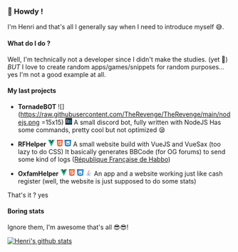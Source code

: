 ### 🤘 Howdy !

I'm Henri and that's all I generally say when I need to introduce myself 😅.

#### **What do I do ?**
Well, I'm technically not a developer since I didn't make the studies. (yet 👶)
*BUT* I love to create random apps/games/snippets for random purposes... yes I'm not a good example at all.

#### **My last projects**
- **TornadeBOT** ![](https://raw.githubusercontent.com/TheRevenge/TheRevenge/main/nodejs.png =15x15) <img src="https://raw.githubusercontent.com/TheRevenge/TheRevenge/main/discordjs.png" style="height:15px;width:15px;"/>
A small discord bot, fully written with NodeJS
Has some commands, pretty cool but not optimized 😪

- **RFHelper** <img src="https://raw.githubusercontent.com/TheRevenge/TheRevenge/main/vue.png" style="height:15px;width:15px;"/> <img src="https://raw.githubusercontent.com/TheRevenge/TheRevenge/main/html.png" style="height:15px;width:15px;"/> <img src="https://raw.githubusercontent.com/TheRevenge/TheRevenge/main/css.png" style="height:15px;width:15px;"/>
A small website build with VueJS and VueSax (too lazy to do CSS)
It basically generates BBCode (for OG forums) to send some kind of logs ([République Française de Habbo](http://https://www.republiqueforum.fr/))

- **OxfamHelper** <img src="https://raw.githubusercontent.com/TheRevenge/TheRevenge/main/vue.png" style="height:15px;width:15px;"/> <img src="https://raw.githubusercontent.com/TheRevenge/TheRevenge/main/html.png" style="height:15px;width:15px;"/> <img src="https://raw.githubusercontent.com/TheRevenge/TheRevenge/main/css.png" style="height:15px;width:15px;"/> <img src="https://raw.githubusercontent.com/TheRevenge/TheRevenge/main/java.png" style="height:15px;width:15px;"/>
An app and a website working just like cash register (well, the website is just supposed to do some stats)

That's it ? yes
#### **Boring stats**
Ignore them, I'm awesome that's all 😎😎!

[![Henri's github stats](https://github-readme-stats.vercel.app/api?username=TheRevenge)](https://github.com/anuraghazra/github-readme-stats)

